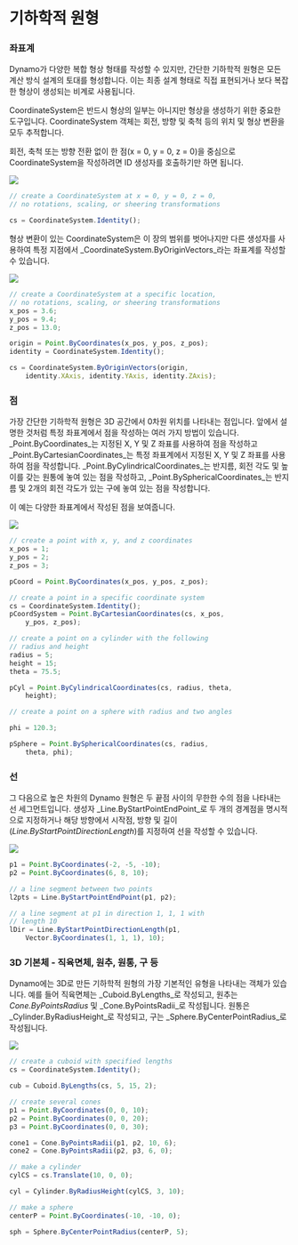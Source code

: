 # 기하학적 원형

### 좌표계

Dynamo가 다양한 복합 형상 형태를 작성할 수 있지만, 간단한 기하학적 원형은 모든 계산 방식 설계의 토대를 형성합니다. 이는 최종 설계 형태로 직접 표현되거나 보다 복잡한 형상이 생성되는 비계로 사용됩니다.

CoordinateSystem은 반드시 형상의 일부는 아니지만 형상을 생성하기 위한 중요한 도구입니다. CoordinateSystem 객체는 회전, 방향 및 축척 등의 위치 및 형상 변환을 모두 추적합니다.

회전, 축척 또는 방향 전환 없이 한 점(x = 0, y = 0, z = 0)을 중심으로 CoordinateSystem을 작성하려면 ID 생성자를 호출하기만 하면 됩니다.

![](../images/8-2/2/GeometricPrimitives\_01.png)

```js
// create a CoordinateSystem at x = 0, y = 0, z = 0,
// no rotations, scaling, or sheering transformations

cs = CoordinateSystem.Identity();
```

형상 변환이 있는 CoordinateSystem은 이 장의 범위를 벗어나지만 다른 생성자를 사용하여 특정 지점에서 _CoordinateSystem.ByOriginVectors_라는 좌표계를 작성할 수 있습니다.

![](../images/8-2/2/GeometricPrimitives\_02.png)

```js
// create a CoordinateSystem at a specific location,
// no rotations, scaling, or sheering transformations
x_pos = 3.6;
y_pos = 9.4;
z_pos = 13.0;

origin = Point.ByCoordinates(x_pos, y_pos, z_pos);
identity = CoordinateSystem.Identity();

cs = CoordinateSystem.ByOriginVectors(origin,
    identity.XAxis, identity.YAxis, identity.ZAxis);
```

### 점

가장 간단한 기하학적 원형은 3D 공간에서 0차원 위치를 나타내는 점입니다. 앞에서 설명한 것처럼 특정 좌표계에서 점을 작성하는 여러 가지 방법이 있습니다. _Point.ByCoordinates_는 지정된 X, Y 및 Z 좌표를 사용하여 점을 작성하고 _Point.ByCartesianCoordinates_는 특정 좌표계에서 지정된 X, Y 및 Z 좌표를 사용하여 점을 작성합니다. _Point.ByCylindricalCoordinates_는 반지름, 회전 각도 및 높이를 갖는 원통에 놓여 있는 점을 작성하고, _Point.BySphericalCoordinates_는 반지름 및 2개의 회전 각도가 있는 구에 놓여 있는 점을 작성합니다.

이 예는 다양한 좌표계에서 작성된 점을 보여줍니다.

![](../images/8-2/2/GeometricPrimitives\_03.png)

```js
// create a point with x, y, and z coordinates
x_pos = 1;
y_pos = 2;
z_pos = 3;

pCoord = Point.ByCoordinates(x_pos, y_pos, z_pos);

// create a point in a specific coordinate system
cs = CoordinateSystem.Identity();
pCoordSystem = Point.ByCartesianCoordinates(cs, x_pos,
    y_pos, z_pos);

// create a point on a cylinder with the following
// radius and height
radius = 5;
height = 15;
theta = 75.5;

pCyl = Point.ByCylindricalCoordinates(cs, radius, theta,
    height);

// create a point on a sphere with radius and two angles

phi = 120.3;

pSphere = Point.BySphericalCoordinates(cs, radius,
    theta, phi);
```

### 선 

그 다음으로 높은 차원의 Dynamo 원형은 두 끝점 사이의 무한한 수의 점을 나타내는 선 세그먼트입니다. 생성자 _Line.ByStartPointEndPoint_로 두 개의 경계점을 명시적으로 지정하거나 해당 방향에서 시작점, 방향 및 길이(_Line.ByStartPointDirectionLength_)를 지정하여 선을 작성할 수 있습니다.

![](../images/8-2/2/GeometricPrimitives\_04.png)

```js
p1 = Point.ByCoordinates(-2, -5, -10);
p2 = Point.ByCoordinates(6, 8, 10);

// a line segment between two points
l2pts = Line.ByStartPointEndPoint(p1, p2);

// a line segment at p1 in direction 1, 1, 1 with
// length 10
lDir = Line.ByStartPointDirectionLength(p1,
    Vector.ByCoordinates(1, 1, 1), 10);
```

### 3D 기본체 - 직육면체, 원추, 원통, 구 등

Dynamo에는 3D로 만든 기하학적 원형의 가장 기본적인 유형을 나타내는 객체가 있습니다. 예를 들어 직육면체는 _Cuboid.ByLengths_로 작성되고, 원추는 _Cone.ByPointsRadius_ 및 _Cone.ByPointsRadii_로 작성됩니다. 원통은 _Cylinder.ByRadiusHeight_로 작성되고, 구는 _Sphere.ByCenterPointRadius_로 작성됩니다.

![](../images/8-2/2/GeometricPrimitives\_05.png)

```js
// create a cuboid with specified lengths
cs = CoordinateSystem.Identity();

cub = Cuboid.ByLengths(cs, 5, 15, 2);

// create several cones
p1 = Point.ByCoordinates(0, 0, 10);
p2 = Point.ByCoordinates(0, 0, 20);
p3 = Point.ByCoordinates(0, 0, 30);

cone1 = Cone.ByPointsRadii(p1, p2, 10, 6);
cone2 = Cone.ByPointsRadii(p2, p3, 6, 0);

// make a cylinder
cylCS = cs.Translate(10, 0, 0);

cyl = Cylinder.ByRadiusHeight(cylCS, 3, 10);

// make a sphere
centerP = Point.ByCoordinates(-10, -10, 0);

sph = Sphere.ByCenterPointRadius(centerP, 5);
```

